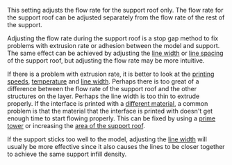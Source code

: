 This setting adjusts the flow rate for the support roof only. The flow rate for the support roof can be adjusted separately from the flow rate of the rest of the support.

Adjusting the flow rate during the support roof is a stop gap method to fix problems with extrusion rate or adhesion between the model and support. The same effect can be achieved by adjusting the [line width](../resolution/support_roof_line_width.md) or [line spacing](../support/support_roof_line_distance.md) of the support roof, but adjusting the flow rate may be more intuitive.

If there is a problem with extrusion rate, it is better to look at the [printing speeds](../speed/speed_support_roof.md), [temperature](material_print_temperature.md) and [line width](../resolution/support_roof_line_width.md). Perhaps there is too great of a difference between the flow rate of the support roof and the other structures on the layer. Perhaps the line width is too thin to extrude properly. If the interface is printed with a [different material](../support/support_interface_extruder_nr.md), a common problem is that the material that the interface is printed with doesn't get enough time to start flowing properly. This can be fixed by using a [prime tower](../dual/prime_tower_enable.md) or increasing the [area of the support roof](../support/support_roof_offset.md).

If the support sticks too well to the model, adjusting the [line width](../resolution/support_roof_line_width.md) will usually be more effective since it also causes the lines to be closer together to achieve the same support infill density.